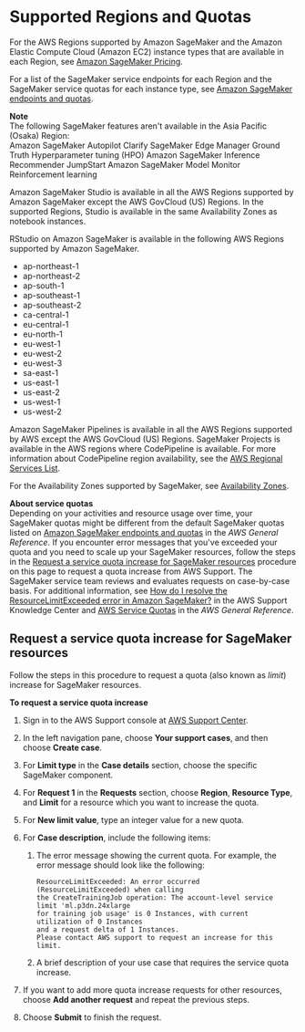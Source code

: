 # Supported Regions and Quotas<a name="regions-quotas"></a>

For the AWS Regions supported by Amazon SageMaker and the Amazon Elastic Compute Cloud \(Amazon EC2\) instance types that are available in each Region, see [Amazon SageMaker Pricing](http://aws.amazon.com/sagemaker/pricing/)\.

For a list of the SageMaker service endpoints for each Region and the SageMaker service quotas for each instance type, see [Amazon SageMaker endpoints and quotas](https://docs.aws.amazon.com/general/latest/gr/sagemaker.html)\.

**Note**  
The following SageMaker features aren't available in the Asia Pacific \(Osaka\) Region:  
Amazon SageMaker Autopilot
Clarify
SageMaker Edge Manager
Ground Truth
Hyperparameter tuning \(HPO\)
Amazon SageMaker Inference Recommender
JumpStart
Amazon SageMaker Model Monitor
Reinforcement learning

Amazon SageMaker Studio is available in all the AWS Regions supported by Amazon SageMaker except the AWS GovCloud \(US\) Regions\. In the supported Regions, Studio is available in the same Availability Zones as notebook instances\.

RStudio on Amazon SageMaker is available in the following AWS Regions supported by Amazon SageMaker\.
+ ap\-northeast\-1
+ ap\-northeast\-2
+ ap\-south\-1
+ ap\-southeast\-1
+ ap\-southeast\-2
+ ca\-central\-1
+ eu\-central\-1
+ eu\-north\-1
+ eu\-west\-1
+ eu\-west\-2
+ eu\-west\-3
+ sa\-east\-1
+ us\-east\-1
+ us\-east\-2
+ us\-west\-1
+ us\-west\-2

Amazon SageMaker Pipelines is available in all the AWS Regions supported by AWS except the AWS GovCloud \(US\) Regions\. SageMaker Projects is available in the AWS regions where CodePipeline is available\. For more information about CodePipeline region availability, see the [AWS Regional Services List](http://aws.amazon.com/about-aws/global-infrastructure/regional-product-services/)\.

For the Availability Zones supported by SageMaker, see [Availability Zones](instance-types-az.md)\.

**About service quotas**  
Depending on your activities and resource usage over time, your SageMaker quotas might be different from the default SageMaker quotas listed on [Amazon SageMaker endpoints and quotas](https://docs.aws.amazon.com/general/latest/gr/sagemaker.html) in the *AWS General Reference*\. If you encounter error messages that you've exceeded your quota and you need to scale up your SageMaker resources, follow the steps in the [Request a service quota increase for SageMaker resources](#service-limit-increase-request-procedure) procedure on this page to request a quota increase from AWS Support\. The SageMaker service team reviews and evaluates requests on case\-by\-case basis\. For additional information, see [How do I resolve the ResourceLimitExceeded error in Amazon SageMaker?](https://aws.amazon.com/premiumsupport/knowledge-center/resourcelimitexceeded-sagemaker/) in the AWS Support Knowledge Center and [AWS Service Quotas](https://docs.aws.amazon.com/general/latest/gr/aws_service_limits.html) in the *AWS General Reference*\.

## Request a service quota increase for SageMaker resources<a name="service-limit-increase-request-procedure"></a>

Follow the steps in this procedure to request a quota \(also known as *limit*\) increase for SageMaker resources\.

**To request a service quota increase**

1. Sign in to the AWS Support console at [AWS Support Center](https://console.aws.amazon.com/support/home#/)\.

1. In the left navigation pane, choose **Your support cases**, and then choose **Create case**\.

1. For **Limit type** in the **Case details** section, choose the specific SageMaker component\.

1. For **Request 1** in the **Requests** section, choose **Region**, **Resource Type**, and **Limit** for a resource which you want to increase the quota\. 

1. For **New limit value**, type an integer value for a new quota\.

1. For **Case description**, include the following items:

   1. The error message showing the current quota\. For example, the error message should look like the following:

      ```
      ResourceLimitExceeded: An error occurred (ResourceLimitExceeded) when calling 
      the CreateTrainingJob operation: The account-level service limit 'ml.p3dn.24xlarge 
      for training job usage' is 0 Instances, with current utilization of 0 Instances 
      and a request delta of 1 Instances. 
      Please contact AWS support to request an increase for this limit.
      ```

   1. A brief description of your use case that requires the service quota increase\.

1. If you want to add more quota increase requests for other resources, choose **Add another request** and repeat the previous steps\.

1. Choose **Submit** to finish the request\.